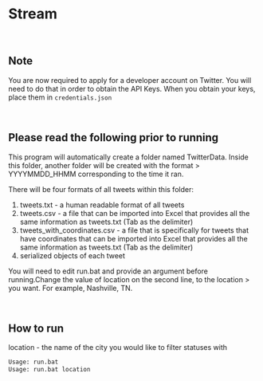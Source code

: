 # Stream

<br/>

## Note
You are now required to apply for a developer account on Twitter. You will need to do that in order to obtain the API Keys.
When you obtain your keys, place them in ```credentials.json```

<br/>

## Please read the following prior to running
This program will automatically create a folder named TwitterData. Inside this folder, another folder will be created with the format > YYYYMMDD_HHMM corresponding to the time it ran.

There will be four formats of all tweets within this folder:
1. tweets.txt - a human readable format of all tweets
2. tweets.csv - a file that can be imported into Excel that provides all the same information as tweets.txt (Tab as the delimiter)
3. tweets_with_coordinates.csv - a file that is specifically for tweets that have coordinates that can be imported into Excel that provides all the same information as tweets.txt (Tab as the delimiter)
4. serialized objects of each tweet

You will need to edit run.bat and provide an argument before running.Change the value of location on the second line, to the location > you want. For example, Nashville, TN.

<br/>

## How to run
location - the name of the city you would like to filter statuses with
```bash
Usage: run.bat
Usage: run.bat location
```
